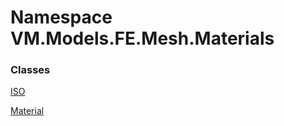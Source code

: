 # Namespace VM.Models.FE.Mesh.Materials

### Classes

 [ISO](VM.Models.FE.Mesh.Materials.ISO.md)

 [Material](VM.Models.FE.Mesh.Materials.Material.md)


